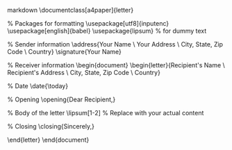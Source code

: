 markdown
\documentclass[a4paper]{letter}

% Packages for formatting
\usepackage[utf8]{inputenc}
\usepackage[english]{babel}
\usepackage{lipsum} % for dummy text

% Sender information
\address{Your Name \\ Your Address \\ City, State, Zip Code \\ Country}
\signature{Your Name}

% Receiver information
\begin{document}
\begin{letter}{Recipient's Name \\ Recipient's Address \\ City, State, Zip Code \\ Country}

% Date
\date{\today}

% Opening
\opening{Dear Recipient,}

% Body of the letter
\lipsum[1-2] % Replace with your actual content

% Closing
\closing{Sincerely,}

\end{letter}
\end{document}
